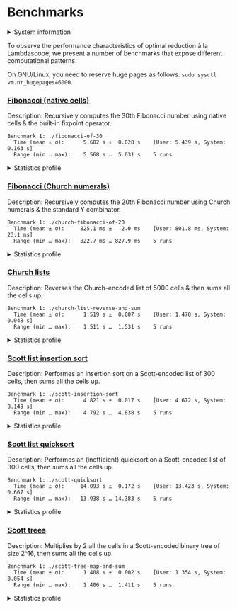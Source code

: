 # Benchmarks

<details>
<summary>System information</summary>

```
                          ./+o+-       etiams@etiams
                  yyyyy- -yyyyyy+      OS: Ubuntu 24.04 noble
               ://+//////-yyyyyyo      Kernel: x86_64 Linux 6.8.0-60-generic
           .++ .:/++++++/-.+sss/`      Uptime: 16m
         .:++o:  /++++++++/:--:/-      Packages: 2799
        o:+o+:++.`..```.-/oo+++++/     Shell: bash 5.2.21
       .:+o:+o/.          `+sssoo+/    Resolution: 3840x2400
  .++/+:+oo+o:`             /sssooo.   DE: GNOME 46.7
 /+++//+:`oo+o               /::--:.   WM: Mutter
 \+/+o+++`o++o               ++////.   WM Theme: Adwaita
  .++.o+++oo+:`             /dddhhh.   GTK Theme: Yaru-red [GTK2/3]
       .+.o+oo:.          `oddhhhh+    Icon Theme: Yaru-red
        \+.++o+o``-````.:ohdhhhhh+     Font: Ubuntu Sans Bold 11 @wght=700
         `:o+++ `ohhhhhhhhyo++os:      Disk: 389G / 484G (85%)
           .o:`.syhhhhhhh/.oo++o`      CPU: AMD Ryzen 9 5900HX with Radeon Graphics @ 16x 4.68GHz
               /osyyyyyyo++ooo+++/     GPU: AMD/ATI Cezanne [Radeon Vega Series / Radeon Vega Mobile Series]
                   ````` +oo+++o\:     RAM: 5849MiB / 15388MiB
                          `oo++.
```

</details>

To observe the performance characteristics of optimal reduction à la Lambdascope, we present a number of benchmarks that expose different computational patterns.

On GNU/Linux, you need to reserve huge pages as follows: `sudo sysctl vm.nr_hugepages=6000`.

### [Fibonacci (native cells)](benchmarks/fibonacci-of-30.c)

Description: Recursively computes the 30th Fibonacci number using native cells & the built-in fixpoint operator.

```
Benchmark 1: ./fibonacci-of-30
  Time (mean ± σ):      5.602 s ±  0.028 s    [User: 5.439 s, System: 0.163 s]
  Range (min … max):    5.568 s …  5.631 s    5 runs
```

<details>
<summary>Statistics profile</summary>

```
Annihilation interactions: 14098276
Commutation interactions: 97856082
Beta interactions: 4
Native function calls: 12948453
If-then-elses: 4870845
Total interactions: 129773660
Delimiter mergings: 1346239
Garbage collections: 2178278
Total rewritings: 133298177
```

</details>

### [Fibonacci (Church numerals)](benchmarks/church-fibonacci-of-20.c)

Description: Recursively computes the 20th Fibonacci number using Church numerals & the standard Y combinator.

```
Benchmark 1: ./church-fibonacci-of-20
  Time (mean ± σ):     825.1 ms ±   2.0 ms    [User: 801.8 ms, System: 23.1 ms]
  Range (min … max):   822.7 ms … 827.9 ms    5 runs
```

<details>
<summary>Statistics profile</summary>

```
Annihilation interactions: 7604496
Commutation interactions: 40075640
Beta interactions: 515068
Native function calls: 0
If-then-elses: 0
Total interactions: 48195204
Delimiter mergings: 1844362
Garbage collections: 2761986
Total rewritings: 52801552
```

</details>

### [Church lists](benchmarks/church-list-reverse-and-sum.c)

Description: Reverses the Church-encoded list of 5000 cells & then sums all the cells up.

```
Benchmark 1: ./church-list-reverse-and-sum
  Time (mean ± σ):      1.519 s ±  0.007 s    [User: 1.470 s, System: 0.048 s]
  Range (min … max):    1.511 s …  1.531 s    5 runs
```

<details>
<summary>Statistics profile</summary>

```
Annihilation interactions: 12572493
Commutation interactions: 100160025
Beta interactions: 45004
Native function calls: 10000
If-then-elses: 0
Total interactions: 112787522
Delimiter mergings: 30009
Garbage collections: 5008
Total rewritings: 112822539
```

</details>

### [Scott list insertion sort](benchmarks/scott-insertion-sort.c)

Description: Performes an insertion sort on a Scott-encoded list of 300 cells, then sums all the cells up.

```
Benchmark 1: ./scott-insertion-sort
  Time (mean ± σ):      4.821 s ±  0.017 s    [User: 4.672 s, System: 0.149 s]
  Range (min … max):    4.792 s …  4.838 s    5 runs
```

<details>
<summary>Statistics profile</summary>

```
Annihilation interactions: 46264000
Commutation interactions: 226433751
Beta interactions: 182717
Native function calls: 90300
If-then-elses: 44850
Total interactions: 273015618
Delimiter mergings: 13956461
Garbage collections: 18448605
Total rewritings: 305420684
```

</details>

### [Scott list quicksort](benchmarks/scott-quicksort.c)

Description: Performes an (inefficient) quicksort on a Scott-encoded list of 300 cells, then sums all the cells up.

```
Benchmark 1: ./scott-quicksort
  Time (mean ± σ):     14.093 s ±  0.172 s    [User: 13.423 s, System: 0.667 s]
  Range (min … max):   13.938 s … 14.383 s    5 runs
```

<details>
<summary>Statistics profile</summary>

```
Annihilation interactions: 103001358
Commutation interactions: 788201032
Beta interactions: 543927
Native function calls: 180000
If-then-elses: 89700
Total interactions: 892016017
Delimiter mergings: 123359412
Garbage collections: 45629806
Total rewritings: 1061005235
```

</details>

### [Scott trees](benchmarks/scott-tree-map-and-sum.c)

Description: Multiplies by 2 all the cells in a Scott-encoded binary tree of size 2^16, then sums all the cells up.

```
Benchmark 1: ./scott-tree-map-and-sum
  Time (mean ± σ):      1.408 s ±  0.002 s    [User: 1.354 s, System: 0.054 s]
  Range (min … max):    1.406 s …  1.411 s    5 runs
```

<details>
<summary>Statistics profile</summary>

```
Annihilation interactions: 11796324
Commutation interactions: 55066586
Beta interactions: 1048579
Native function calls: 262142
If-then-elses: 0
Total interactions: 68173631
Delimiter mergings: 2031467
Garbage collections: 4783961
Total rewritings: 74989059
```

</details>
